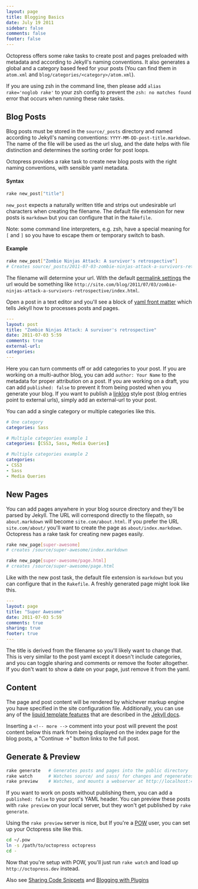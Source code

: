```yaml
---
layout: page
title: Blogging Basics
date: July 19 2011
sidebar: false
comments: false
footer: false
---
```


Octopress offers some rake tasks to create post and pages preloaded with metadata and according to Jekyll's naming conventions. It also generates a global and a category based feed for your posts (You can find them in `atom.xml` and `blog/categories/<category>/atom.xml`).

If you are using zsh in the command line, then please add `alias rake='noglob rake'` to your zsh config to prevent the `zsh: no matches found` error that occurs when running these rake tasks.
## Blog Posts
Blog posts must be stored in the `source/_posts` directory and named according to Jekyll's naming conventions: `YYYY-MM-DD-post-title.markdown`. The name of the file will be used
as the url slug, and the date helps with file distinction and determines the sorting order for post loops.

Octopress provides a rake task to create new blog posts with the right naming conventions, with sensible yaml metadata.

#### Syntax

``` sh
rake new_post["title"]
```

`new_post` expects a naturally written title and strips out undesirable url characters when creating the filename.
The default file extension for new posts is `markdown` but you can configure that in the `Rakefile`.

Note: some command line interpreters, e.g. zsh, have a special meaning for `[` and `]` so you have to escape them or temporary switch to bash.

#### Example

``` sh
rake new_post["Zombie Ninjas Attack: A survivor's retrospective"]
# Creates source/_posts/2011-07-03-zombie-ninjas-attack-a-survivors-retrospective.markdown
```

The filename will determine your url. With the default [permalink settings](http://jekyllrb.com/docs/permalinks/) the url would be something like
`http://site.com/blog/2011/07/03/zombie-ninjas-attack-a-survivors-retrospective/index.html`.

Open a post in a text editor and you'll see a block of [yaml front matter](http://jekyllrb.com/docs/frontmatter/)
which tells Jekyll how to processes posts and pages.

``` yaml
---
layout: post
title: "Zombie Ninjas Attack: A survivor's retrospective"
date: 2011-07-03 5:59
comments: true
external-url:
categories:
---
```

Here you can turn comments off or add categories to your post. If you are working on a multi-author blog, you can add `author: Your Name` to the
metadata for proper attribution on a post. If you are working on a draft, you can add `published: false` to prevent it from being posted when you generate your blog. If you want to publish a [linklog](/docs/blogging/linklog) style post (blog entries point to external urls), simply add an external-url to your post.

You can add a single category or multiple categories like this.

``` yaml
# One category
categories: Sass

# Multiple categories example 1
categories: [CSS3, Sass, Media Queries]

# Multiple categories example 2
categories:
- CSS3
- Sass
- Media Queries
```

## New Pages

You can add pages anywhere in your blog source directory and they'll be parsed by Jekyll. The URL will correspond directly to the filepath, so `about.markdown` will become `site.com/about.html`. If you prefer the URL `site.com/about/` you'll want to create the page as `about/index.markdown`.
Octopress has a rake task for creating new pages easily.

``` sh
rake new_page[super-awesome]
# creates /source/super-awesome/index.markdown

rake new_page[super-awesome/page.html]
# creates /source/super-awesome/page.html
```

Like with the new post task, the default file extension is `markdown` but you can configure that in the `Rakefile`. A freshly generated page might look like this.

``` yaml
---
layout: page
title: "Super Awesome"
date: 2011-07-03 5:59
comments: true
sharing: true
footer: true
---
```

The title is derived from the filename so you'll likely want to change that. This is very similar to the post yaml except it doesn't include categories, and you can toggle sharing and comments or remove the footer altogether. If you don't want to show a date on your page, just remove it from the yaml.

## Content

The page and post content will be rendered by whichever markup engine you have specified in the site configuration file.  Additionally, you can use any of the [liquid template features](https://github.com/Shopify/liquid/wiki/Liquid-for-Designers) that are described in the [Jekyll docs](http://jekyllrb.com/docs/variables/).

Inserting a `<!-- more -->` comment into your post will prevent the post content below this mark from being displayed on the index page for the blog posts, a "Continue →" button links to the full post.

## Generate & Preview

``` sh
rake generate   # Generates posts and pages into the public directory
rake watch      # Watches source/ and sass/ for changes and regenerates
rake preview    # Watches, and mounts a webserver at http://localhost:4000
```

If you want to work on posts without publishing them, you can add a `published: false` to your post's YAML header. You can preview these posts with `rake preview` on your local server, but they won't get published by `rake generate`.

Using the `rake preview` server is nice, but If you're a [POW](http://pow.cx) user, you can set up your Octopress site like this.

``` sh
cd ~/.pow
ln -s /path/to/octopress octopress
cd -
```

Now that you're setup with POW, you'll just run `rake watch` and load up `http://octopress.dev` instead.

Also see [Sharing Code Snippets](/docs/blogging/code) and [Blogging with Plugins](/docs/blogging/plugins)
